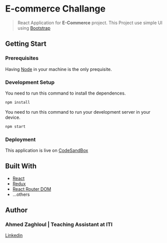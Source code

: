 # E-commerce Challange
> React Application for **E-Commerce** project.
> This Project use simple UI using [Bootstrap](https://getbootstrap.com)


## Getting Start

### Prerequisites

Having [Node](https://nodejs.org/en/) in your machine is the only prequisite.


### Development Setup

You need to run this command to install the dependences.

```sh
npm install
```
You need to run this command to run your development server in your device.


```sh
npm start
```


### Deployment

This application is live on [CodeSandBox](https://xux3d.csb.app/home) 


## Built With

* [React](http://reactjs.org/) 
* [Redux](https://redux.js.org) 
* [React Router DOM](https://reacttraining.com/react-router) 
* ...others



## Author

### **Ahmed Zaghloul** | Teaching Assistant at **ITI** 

[Linkedin](https://www.linkedin.com/in/azaghloul/) 

